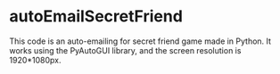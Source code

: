 # autoEmailSecretFriend
This code is an auto-emailing for secret friend game made in Python. It works using the PyAutoGUI library, and the screen resolution is 1920*1080px.
